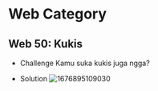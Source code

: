 # Web Category

## Web 50: Kukis
- Challenge
Kamu suka kukis juga ngga?

- Solution
![1676895109030](https://user-images.githubusercontent.com/90300735/220107274-af2af81f-9c67-4955-bb19-5ed1d9cfdca3.jpg)
